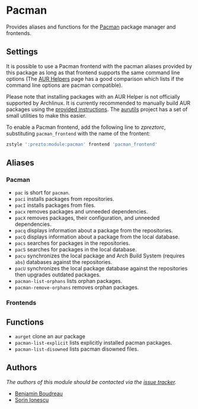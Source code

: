 Pacman
======

Provides aliases and functions for the [Pacman][1] package manager and
frontends.

Settings
--------

It is possible to use a Pacman frontend with the pacman aliases provided by this
package as long as that frontend supports the same command line options (The
[AUR Helpers][2] page has a good comparison which lists if the command line
options are pacman compatible).

Please note that installing packages with an AUR Helper is not officially
supported by Archlinux. It is currently recommended to manually build AUR
packages using the [provided instructions][3]. The [aurutils][4] project has a
set of small utilities to make this easier.

To enable a Pacman frontend, add the following line to *zpreztorc*, substituting
`pacman_frontend` with the name of the frontent:

```sh
zstyle ':prezto:module:pacman' frontend 'pacman_frontend'
```

Aliases
-------

### Pacman

  - `pac` is short for `pacman`.
  - `paci` installs packages from repositories.
  - `pacI` installs packages from files.
  - `pacx` removes packages and unneeded dependencies.
  - `pacX` removes packages, their configuration, and unneeded dependencies.
  - `pacq` displays information about a package from the repositories.
  - `pacQ` displays information about a package from the local database.
  - `pacs` searches for packages in the repositories.
  - `pacS` searches for packages in the local database.
  - `pacu` synchronizes the local package and Arch Build System (requires `abs`)
    databases against the repositories.
  - `pacU` synchronizes the local package database against the repositories then
    upgrades outdated packages.
  - `pacman-list-orphans` lists orphan packages.
  - `pacman-remove-orphans` removes orphan packages.

### Frontends

Functions
---------

  - `aurget` clone an aur package
  - `pacman-list-explicit` lists explicitly installed pacman packages.
  - `pacman-list-disowned` lists pacman disowned files.

Authors
-------

*The authors of this module should be contacted via the [issue tracker][5].*

  - [Benjamin Boudreau](https://github.com/dreur)
  - [Sorin Ionescu](https://github.com/sorin-ionescu)

[1]: http://www.archlinux.org/pacman/
[2]: https://wiki.archlinux.org/index.php/AUR_helpers#Comparison_table
[3]: https://wiki.archlinux.org/index.php/Arch_User_Repository#Installing_packages
[4]: https://github.com/AladW/aurutils
[5]: https://github.com/sorin-ionescu/prezto/issues
